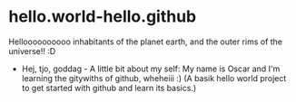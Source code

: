 # hello.world-hello.github
Helloooooooooo inhabitants of the planet earth, and the outer rims of the universe!! :D
- Hej, tjo, goddag -
A little bit about my self: 
My name is Oscar and I'm learning the gitywiths of github, wheheiii :) 
(A basik hello world project to get started with github and learn its basics.)

